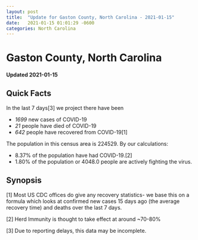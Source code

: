 ```yaml
---
layout: post
title:  "Update for Gaston County, North Carolina - 2021-01-15"
date:   2021-01-15 01:01:29 -0600
categories: North Carolina
---
```


# Gaston County, North Carolina
#### Updated 2021-01-15

## Quick Facts

In the last 7 days[3] we project there have been
- *1699* new cases of COVID-19
- *21* people have died of COVID-19
- *642* people have recovered from COVID-19[1]

The population in this census area is 224529. By our calculations:
- 8.37% of the population have had COVID-19.[2]
- 1.80% of the population or 4048.0 people are actively fighting the virus.

## Synopsis




[1] Most US CDC offices do give any recovery statistics- we base this on a formula which looks at confirmed new cases
15 days ago (the average recovery time) and deaths over the last 7 days.

[2] Herd Immunity is thought to take effect at around ~70-80%

[3] Due to reporting delays, this data may be incomplete.
 
    